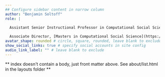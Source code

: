 ```yaml
---
## Configure sidebar content in narrow column
author: "Benjamin Soltoff"
role: |

  Assistant Senior Instructional Professor in Computational Social Science
  
  Associate Director, [Masters in Computational Social Science](https://macss.uchicago.edu)
avatar_shape: rounded # circle, square, rounded, leave blank to exclude
show_social_links: true # specify social accounts in site config
audio_link_label: "" # leave blank to exclude
---
```


** index doesn't contain a body, just front matter above.
See about/list.html in the layouts folder **
